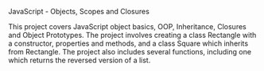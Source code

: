 JavaScript - Objects, Scopes and Closures

This project covers JavaScript object basics, OOP, Inheritance, Closures and Object Prototypes.
The project involves creating a class Rectangle with a constructor, properties and methods, and a class Square which inherits from Rectangle.
The project also includes several functions, including one which returns the reversed version of a list.
